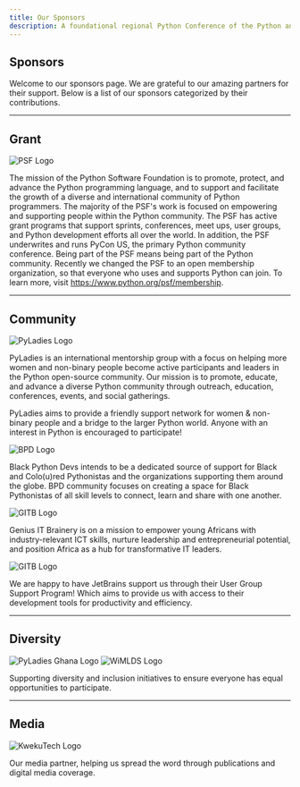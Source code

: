 ```yaml
---
title: Our Sponsors
description: A foundational regional Python Conference of the Python and developer community in Volta.
---
```


## Sponsors

Welcome to our sponsors page. We are grateful to our amazing partners for their support. Below is a list of our sponsors categorized by their contributions.

---

## Grant

<img src="../../image/sponsors/psf-logo-narrow-256x84-alpha.png" alt="PSF Logo" class="rounded" />

The mission of the Python Software Foundation is to promote, protect, and advance the Python programming language, and to support and facilitate the growth of a diverse and international community of Python programmers. The majority of the PSF's work is focused on empowering and supporting people within the Python community. The PSF has active grant programs that support sprints, conferences, meet ups, user groups, and Python development efforts all over the world. In addition, the PSF underwrites and runs PyCon US, the primary Python community conference. Being part of the PSF means being part of the Python community. Recently we changed the PSF to an open membership organization, so that everyone who uses and supports Python can join. To learn more, visit https://www.python.org/psf/membership.

---

## Community

<img src="../../image/sponsors/pylady_geek_wordmark_standard.png" alt="PyLadies Logo" class="rounded" />

PyLadies is an international mentorship group with a focus on helping more women and non-binary people become active participants and leaders in the Python open-source community. Our mission is to promote, educate, and advance a diverse Python community through outreach, education, conferences, events, and social gatherings.

PyLadies aims to provide a friendly support network for women & non-binary people and a bridge to the larger Python world. Anyone with an interest in Python is encouraged to participate!

<img src="../../image/sponsors/BPD_Stacked_Black.png" alt="BPD Logo" class="rounded" />

Black Python Devs intends to be a dedicated source of support for Black and Colo(u)red Pythonistas and the organizations supporting them around the globe.
BPD community focuses on creating a space for Black Pythonistas of all skill levels to connect, learn and share with one another.

<img src="../../image/sponsors/GITB Round Logo.png" alt="GITB Logo" class="rounded" />

Genius IT Brainery is on a mission to empower young Africans with industry-relevant ICT skills, nurture leadership and entrepreneurial potential, and position Africa as a hub for transformative IT leaders.

<img src="../../image/sponsors/jetbrains.svg" alt="GITB Logo" class="rounded" />

We are happy to have JetBrains support us through their User Group Support Program! Which aims to provide us with access to their development tools for productivity and efficiency.

---

## Diversity

<img src="../../image/sponsors/pyladies1.png" alt="PyLadies Ghana Logo" class="rounded" />

<img src="../../image/sponsors/wimlds_logo.png" alt="WiMLDS Logo" class="rounded" />

Supporting diversity and inclusion initiatives to ensure everyone has equal opportunities to participate.

---

## Media

<img src="../../image/sponsors/kwekutech-logo-primary.png" alt="KwekuTech Logo" class="rounded" />

Our media partner, helping us spread the word through publications and digital media coverage.
